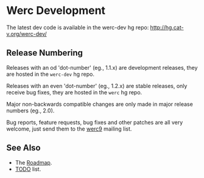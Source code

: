 Werc Development
================

The latest dev code is available in the werc-dev hg repo: http://hg.cat-v.org/werc-dev/

Release Numbering
-----------------

Releases with an od 'dot-number' (eg., 1.1.x) are development releases, they are hosted in the `werc-dev` hg repo.

Releases with an even 'dot-number' (eg., 1.2.x) are stable releases, only receive bug fixes, they are hosted in the `werc` hg repo.

Major non-backwards compatible changes are only made in major release numbers (eg., 2.0).


Bug reports, feature requests, bug fixes and other patches are all very welcome, just send them to the [werc9](http://groups.google.com/group/werc9) mailing list.


See Also
--------

* The [Roadmap](roadmap).
* [TODO](todo) list.
